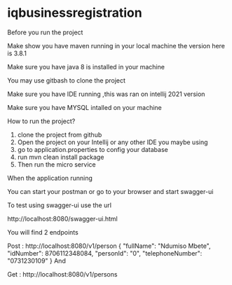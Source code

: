 # iqbusinessregistration
Before you run the project

Make show you have maven running in your local machine the version here is 3.8.1

Make sure you have java 8 is installed in your machine

You may use gitbash to clone the project

Make sure you have IDE running ,this was ran on intellij 2021 version

Make sure you have MYSQL intalled on your machine




How to run the project?

1. clone the project from github
2. Open the project on your Intellij or any other IDE you maybe using
3. go to application.properties to config your database
4. run mvn clean install package
5. Then run the micro service

When the application running 

You can start your postman or go to your browser and start swagger-ui

To test using swagger-ui use the url

http://localhost:8080/swagger-ui.html

You will find 2 endpoints

Post : http://localhost:8080/v1/person
{
  "fullName": "Ndumiso Mbete",
  "idNumber": 8706112348084,
  "personId": "0",
  "telephoneNumber": "0731230109"
}
And 

Get : http://localhost:8080/v1/persons



